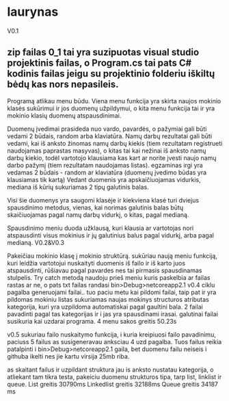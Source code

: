 # laurynas
V0.1


zip failas 0_1 tai yra suzipuotas visual studio projektinis failas, o Program.cs tai pats C# kodinis failas jeigu su projektinio folderiu iškiltų bėdų kas nors nepasileis.
---------------------------------
Programą atlikau menu būdu. Viena menu funkcija yra skirta naujos mokinio klasės sukūrimui ir jos duomenų užpildymui, 
o kita menu funkcija tai ir yra mokinio klasių duomenų atspausdinimai.

Duomenų įvedimai prasideda nuo vardo, pavardės, o pažymiai gali būti vedami 2 būdais, random arba klaviatūra.
Namų darbų rezultatai gali būti vedami, kai iš anksto žinomas namų darbų kiekis (tiem rezultatam registrueti naudojamas paprastas masyvas),
o kitas tai kai nežinai iš anksto namų darbų kiekio, todėl vartotojo klausiama kas kart ar norite įvesti naujo namų darbo pažymį (tiem rezultatam naudojamas listas).
egzaminas irgi yra vedamas 2 būdais - random ar klaviatūra (duomenų įvedimo būdas yra klausiamas tik kartą)
Vedant duomenis yra apskaičiuojamas vidurkis, mediana iš kūrių sukuriamas 2 tipų galutinis balas.

Visi šie duomenys yra saugomi klasėje ir kiekviena klasė turi dviejus spausdinimo metodus, 
vienas, kai norimas galutinis balas būtų skaičiuojamas pagal namų darbų vidurkį, o kitas, pagal medianą.

Spausdinimo meniu duoda užklausą, kuri klausia ar vartotojas nori atspausdinti visus mokinius ir jų galutinius balus pagal vidurkį, arba pagal medianą.
V0.2&V0.3

Pakeičiau mokinio klasę į mokinio struktūrą. sukūriau naują meniu funkciją, kuri leidžia vartotojui nuskaityti duomenis iš failo ir iš karto juos atspausdinti, rūšiavau pagal pavardes nes tai pirmasis spausdinamas stulpelis. Try catch metodą naudoju prieš meniu kuris paskelbia ar failas rastas ar ne, o pats txt failas randasi bin>Debug>netcoreapp2.1
v0.4
ciklu pagalba generuojami failai..
tuo paciu metu kai pildomi failai, taip pat ir yra pildomas mokiniu listas
sukuriamas naujas mokinys structuros atributas kategorija, kuri yra uzpildoma automatiskai pagal gaultini bala.
2 failai pavadinti pagal tas kategorijas ir i jas yra spausdinami irasai.
galutinai failai susikuria kai uzdarai programa.
4 menu sakos greitis 50.23s

v0.5
sukuriau failo nuskaitymo funkcija, i kuria kreipiuosi failo pavadinimu, paciuss 5 failus as susigeneravau anksciau 4 uzd pagalba.
Tuos failus reikia patalpinti i bin>Debug>netcoreapp2.1
gaila, bet duomenu failu neiseis i githuba ikelti nes jie kartu virsija 25mb riba.

as skaitant failus ir uzpildant struktura jau is anksto nustatau kategorija, o atliekant tam tikra testa, pakeiciu duomenu strukturos tipa, tarp list, linklist ir queue.
List greitis 30790ms
Linkedlist greitis 32188ms
Queue greitis 34187 ms
